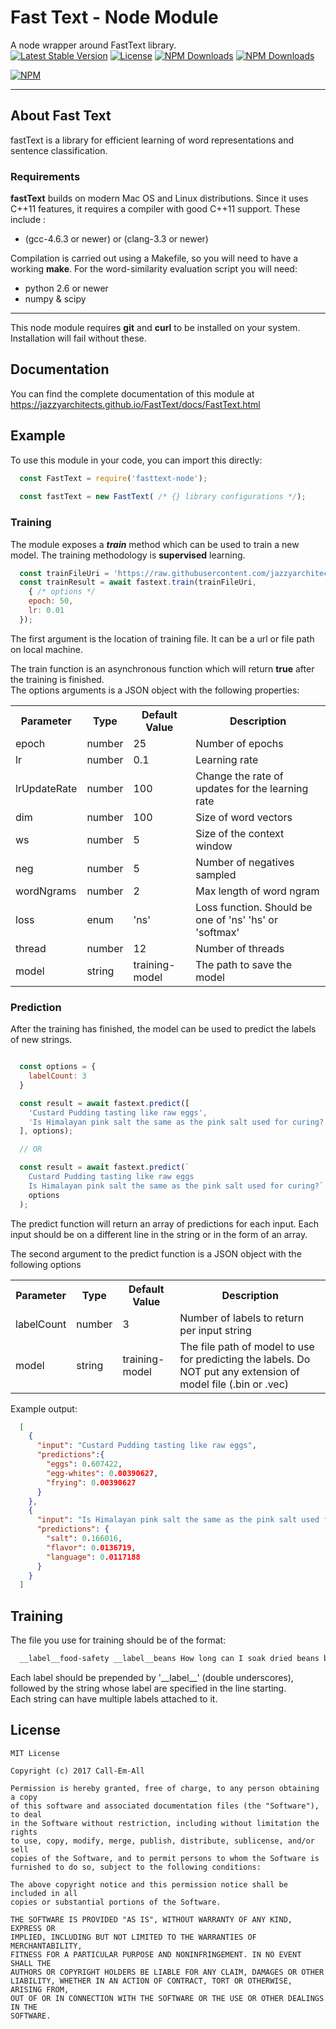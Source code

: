 # Fast Text - Node Module

A node wrapper around FastText library.  
[![Latest Stable Version](https://img.shields.io/npm/v/fasttext-node.svg)](https://www.npmjs.com/package/fasttext-node)
[![License](https://img.shields.io/npm/l/fasttext-node.svg)](https://www.npmjs.com/package/fasttext-node)
[![NPM Downloads](https://img.shields.io/npm/dt/fasttext-node.svg)](https://www.npmjs.com/package/fasttext-node)
[![NPM Downloads](https://img.shields.io/npm/dm/fasttext-node.svg)](https://www.npmjs.com/package/fasttext-node)

[![NPM](https://nodei.co/npm/fasttext-node.png?downloads=true&downloadRank=true&stars=true)](https://nodei.co/npm/fasttext-node/)
<hr />

## About Fast Text
fastText is a library for efficient learning of word representations and sentence classification.

### Requirements

**fastText** builds on modern Mac OS and Linux distributions.
Since it uses C++11 features, it requires a compiler with good C++11 support.
These include :

* (gcc-4.6.3 or newer) or (clang-3.3 or newer)

Compilation is carried out using a Makefile, so you will need to have a working **make**.
For the word-similarity evaluation script you will need:

* python 2.6 or newer
* numpy & scipy

<hr />

This node module requires **git** and **curl** to be installed on your system. Installation will fail without these.

## Documentation

You can find the complete documentation of this module at <a href="https://jazzyarchitects.github.io/fasttext-node/FastText.html">https://jazzyarchitects.github.io/FastText/docs/FastText.html</a>

## Example

To use this module in your code, you can import this directly:

```js
  const FastText = require('fasttext-node');
  
  const fastText = new FastText( /* {} library configurations */);
```

### Training

The module exposes a ___train___ method which can be used to train a new model. The training methodology is **supervised** learning.

```js
  const trainFileUri = 'https://raw.githubusercontent.com/jazzyarchitects/fasttext-node/master/train.txt'
  const trainResult = await fastext.train(trainFileUri, 
    { /* options */ 
    epoch: 50,
    lr: 0.01
  });
```
The first argument is the location of training file. It can be a url or file path on local machine.

The train function is an asynchronous function which will return **true** after the training is finished.  
The options arguments is a JSON object with the following properties:

<table>
  <tr>
    <th>Parameter</th>
    <th>Type</th>
    <th>Default Value</th>
    <th>Description</th>
  </tr>
  <tr>
    <td>epoch</td>
    <td>number</td>
    <td>25</td>
    <td>Number of epochs</td>
  </tr>
  <tr>
    <td>lr</td>
    <td>number</td>
    <td>0.1</td>
    <td>Learning rate</td>
  </tr>
  <tr>
    <td>lrUpdateRate</td>
    <td>number</td>
    <td>100</td>
    <td>Change the rate of updates for the learning rate</td>
  </tr>
  <tr>
    <td>dim</td>
    <td>number</td>
    <td>100</td>
    <td>Size of word vectors</td>
  </tr>
  <tr>
    <td>ws</td>
    <td>number</td>
    <td>5</td>
    <td>Size of the context window</td>
  </tr>
  <tr>
    <td>neg</td>
    <td>number</td>
    <td>5</td>
    <td>Number of negatives sampled</td>
  </tr>
  <tr>
    <td>wordNgrams</td>
    <td>number</td>
    <td>2</td>
    <td>Max length of word ngram</td>
  </tr>
  <tr>
    <td>loss</td>
    <td>enum</td>
    <td>'ns'</td>
    <td>Loss function. Should be one of 'ns' 'hs' or 'softmax'</td>
  </tr>
  <tr>
    <td>thread</td>
    <td>number</td>
    <td>12</td>
    <td>Number of threads</td>
  </tr>
  <tr>
    <td>model</td>
    <td>string</td>
    <td>training-model</td>
    <td>The path to save the model</td>
  </tr>
</table>

### Prediction

After the training has finished, the model can be used to predict the labels of new strings.  

```js

  const options = {
    labelCount: 3
  }

  const result = await fastext.predict([
    'Custard Pudding tasting like raw eggs',
    'Is Himalayan pink salt the same as the pink salt used for curing?',
  ], options);

  // OR 

  const result = await fastext.predict(`
    Custard Pudding tasting like raw eggs
    Is Himalayan pink salt the same as the pink salt used for curing?`,
    options
  );
```
The predict function will return an array of predictions for each input. Each input should be on a different line in the string or in the form of an array.

The second argument to the predict function is a JSON object with the following options
<table>
  <tr>
    <th>Parameter</th>
    <th>Type</th>
    <th>Default Value</th>
    <th>Description</th>
  </tr>
  <tr>
    <td>labelCount</td>
    <td>number</td>
    <td>3</td>
    <td>Number of labels to return per input string</td>
  </tr>
  <tr>
    <td>model</td>
    <td>string</td>
    <td>training-model</td>
    <td>The file path of model to use for predicting the labels. Do NOT put any extension of model file (.bin or .vec)</td>
  </tr>
</table>


Example output:

```json
  [ 
    { 
      "input": "Custard Pudding tasting like raw eggs",
      "predictions":{ 
        "eggs": 0.607422,
        "egg-whites": 0.00390627,
        "frying": 0.00390627 
      } 
    },
    { 
      "input": "Is Himalayan pink salt the same as the pink salt used for curing?",
      "predictions": { 
        "salt": 0.166016,
        "flavor": 0.0136719, 
        "language": 0.0117188 
      } 
    } 
  ]
```

## Training

The file you use for training should be of the format:

```txt
  __label__food-safety __label__beans How long can I soak dried beans before they are considered inedible?
```

Each label should be prepended by '\_\_label\_\_' (double underscores), followed by the string whose label are specified in the line starting.  
Each string can have multiple labels attached to it.

## License

```
MIT License

Copyright (c) 2017 Call-Em-All

Permission is hereby granted, free of charge, to any person obtaining a copy
of this software and associated documentation files (the "Software"), to deal
in the Software without restriction, including without limitation the rights
to use, copy, modify, merge, publish, distribute, sublicense, and/or sell
copies of the Software, and to permit persons to whom the Software is
furnished to do so, subject to the following conditions:

The above copyright notice and this permission notice shall be included in all
copies or substantial portions of the Software.

THE SOFTWARE IS PROVIDED "AS IS", WITHOUT WARRANTY OF ANY KIND, EXPRESS OR
IMPLIED, INCLUDING BUT NOT LIMITED TO THE WARRANTIES OF MERCHANTABILITY,
FITNESS FOR A PARTICULAR PURPOSE AND NONINFRINGEMENT. IN NO EVENT SHALL THE
AUTHORS OR COPYRIGHT HOLDERS BE LIABLE FOR ANY CLAIM, DAMAGES OR OTHER
LIABILITY, WHETHER IN AN ACTION OF CONTRACT, TORT OR OTHERWISE, ARISING FROM,
OUT OF OR IN CONNECTION WITH THE SOFTWARE OR THE USE OR OTHER DEALINGS IN THE
SOFTWARE.
```
